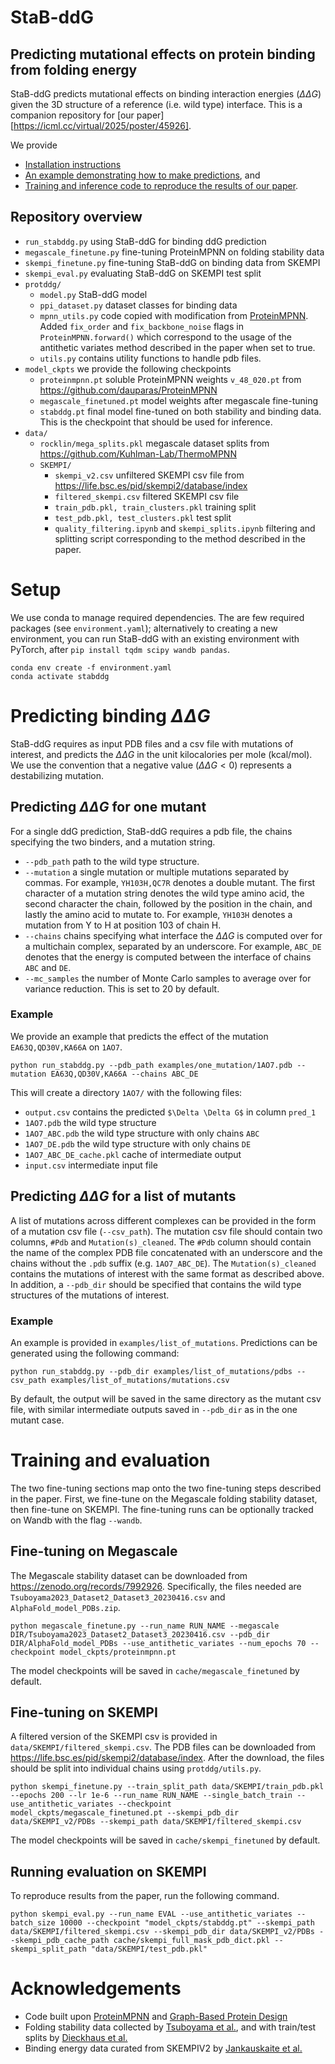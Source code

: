 # StaB-ddG
## Predicting mutational effects on protein binding from folding energy

StaB-ddG predicts mutational effects on binding interaction energies ($\Delta \Delta G$) given the 3D structure of a reference (i.e. wild type) interface.  This is a companion repository for [our paper][https://icml.cc/virtual/2025/poster/45926]. 

We provide
* [Installation instructions](#setup) 
* [An example demonstrating how to make predictions](#predicting-binding-ddg), and
* [Training and inference code to reproduce the results of our paper](#training-and-evaluation).


## Repository overview

* `run_stabddg.py` using StaB-ddG for binding ddG prediction
* `megascale_finetune.py` fine-tuning ProteinMPNN on folding stability data
* `skempi_finetune.py` fine-tuning StaB-ddG on binding data from SKEMPI
* `skempi_eval.py` evaluating StaB-ddG on SKEMPI test split
* `protddg/`
    * `model.py` StaB-ddG model
    * `ppi_dataset.py` dataset classes for binding data
    * `mpnn_utils.py` code copied with modification from [ProteinMPNN](https://github.com/dauparas/ProteinMPNN/training/model_utils.py). Added `fix_order` and `fix_backbone_noise` flags in `ProteinMPNN.forward()` which correspond to the usage of the antithetic variates method described in the paper when set to true.
    * `utils.py` contains utility functions to handle pdb files.
* `model_ckpts` we provide the following checkpoints
    * `proteinmpnn.pt` soluble ProteinMPNN weights `v_48_020.pt` from https://github.com/dauparas/ProteinMPNN
    * `megascale_finetuned.pt` model weights after megascale fine-tuning
    * `stabddg.pt` final model fine-tuned on both stability and binding data. This is the checkpoint that should be used for inference.
* `data/`
    * `rocklin/mega_splits.pkl` megascale dataset splits from https://github.com/Kuhlman-Lab/ThermoMPNN
    * `SKEMPI/`
        * `skempi_v2.csv` unfiltered SKEMPI csv file from https://life.bsc.es/pid/skempi2/database/index
        * `filtered_skempi.csv` filtered SKEMPI csv file
        * `train_pdb.pkl, train_clusters.pkl` training split
        * `test_pdb.pkl, test_clusters.pkl` test split
        * `quality_filtering.ipynb` and `skempi_splits.ipynb` filtering and splitting script corresponding to the method described in the paper.


# Setup
We use conda to manage required dependencies. The are few required packages (see `environment.yaml`); alternatively to creating a new environment, you can run StaB-ddG with an existing environment with PyTorch, after `pip install tqdm scipy wandb pandas`.
```
conda env create -f environment.yaml
conda activate stabddg
```
# Predicting binding $\Delta \Delta G$
StaB-ddG requires as input PDB files and a csv file with mutations of interest, and predicts the $\Delta \Delta G$ in the unit kilocalories per mole (kcal/mol). We use the convention that a negative value ($\Delta \Delta G < 0$) represents a destabilizing mutation.

## Predicting $\Delta \Delta G$ for one mutant
For a single ddG prediction, StaB-ddG requires a pdb file, the chains specifying the two binders, and a mutation string.
* `--pdb_path` path to the wild type structure.
* `--mutation` a single mutation or multiple mutations separated by commas. For example, `YH103H,QC7R` denotes a double mutant. The first character of a mutation string denotes the wild type amino acid, the second character the chain, followed by the position in the chain, and lastly the amino acid to mutate to. For example, `YH103H` denotes a mutation from Y to H at position 103 of chain H. 
* `--chains` chains specifying what interface the $\Delta \Delta G$ is computed over for a multichain complex, separated by an underscore. For example, `ABC_DE` denotes that the energy is computed between the interface of chains `ABC` and `DE`. 
* `--mc_samples` the number of Monte Carlo samples to average over for variance reduction. This is set to 20 by default.

### Example
We provide an example that predicts the effect of the mutation `EA63Q,QD30V,KA66A` on `1AO7`.
```
python run_stabddg.py --pdb_path examples/one_mutation/1AO7.pdb --mutation EA63Q,QD30V,KA66A --chains ABC_DE
```
This will create a directory `1AO7/` with the following files:
* `output.csv` contains the predicted `$\Delta \Delta G$` in column `pred_1`
* `1AO7.pdb` the wild type structure
* `1AO7_ABC.pdb` the wild type structure with only chains `ABC`
* `1AO7_DE.pdb` the wild type structure with only chains `DE`
* `1AO7_ABC_DE_cache.pkl` cache of intermediate output
* `input.csv` intermediate input file


## Predicting $\Delta \Delta G$ for a list of mutants
A list of mutations across different complexes can be provided in the form of a mutation csv file (`--csv_path`). The mutation csv file should contain two columns, `#Pdb` and `Mutation(s)_cleaned`. The `#Pdb` column should contain the name of the complex PDB file concatenated with an underscore and the chains without the `.pdb` suffix (e.g. `1AO7_ABC_DE`). The `Mutation(s)_cleaned` contains the mutations of interest with the same format as described above. In addition, a `--pdb_dir` should be specified that contains the wild type structures of the mutations of interest.
### Example
An example is provided in `examples/list_of_mutations`. Predictions can be generated using the following command:
```
python run_stabddg.py --pdb_dir examples/list_of_mutations/pdbs --csv_path examples/list_of_mutations/mutations.csv
```
By default, the output will be saved in the same directory as the mutant csv file, with similar intermediate outputs saved in `--pdb_dir` as in the one mutant case.

# Training and evaluation
The two fine-tuning sections map onto the two fine-tuning steps described in the paper. First, we fine-tune on the Megascale folding stability dataset, then fine-tune on SKEMPI. The fine-tuning runs can be optionally tracked on Wandb with the flag `--wandb`. 
## Fine-tuning on Megascale
The Megascale stability dataset can be downloaded from https://zenodo.org/records/7992926. Specifically, the files needed are `Tsuboyama2023_Dataset2_Dataset3_20230416.csv` and `AlphaFold_model_PDBs.zip`. 

```
python megascale_finetune.py --run_name RUN_NAME --megascale DIR/Tsuboyama2023_Dataset2_Dataset3_20230416.csv --pdb_dir DIR/AlphaFold_model_PDBs --use_antithetic_variates --num_epochs 70 --checkpoint model_ckpts/proteinmpnn.pt
```

The model checkpoints will be saved in `cache/megascale_finetuned` by default.

## Fine-tuning on SKEMPI
A filtered version of the SKEMPI csv is provided in `data/SKEMPI/filtered_skempi.csv`. The PDB files can be downloaded from https://life.bsc.es/pid/skempi2/database/index. After the download, the files should be split into individual chains using `protddg/utils.py`. 
```
python skempi_finetune.py --train_split_path data/SKEMPI/train_pdb.pkl --epochs 200 --lr 1e-6 --run_name RUN_NAME --single_batch_train --use_antithetic_variates --checkpoint model_ckpts/megascale_finetuned.pt --skempi_pdb_dir data/SKEMPI_v2/PDBs --skempi_path data/SKEMPI/filtered_skempi.csv
```
The model checkpoints will be saved in `cache/skempi_finetuned` by default.

## Running evaluation on SKEMPI
To reproduce results from the paper, run the following command.
```
python skempi_eval.py --run_name EVAL --use_antithetic_variates --batch_size 10000 --checkpoint "model_ckpts/stabddg.pt" --skempi_path data/SKEMPI/filtered_skempi.csv --skempi_pdb_dir data/SKEMPI_v2/PDBs --skempi_pdb_cache_path cache/skempi_full_mask_pdb_dict.pkl --skempi_split_path "data/SKEMPI/test_pdb.pkl"
```

# Acknowledgements
* Code built upon [ProteinMPNN](https://github.com/dauparas/ProteinMPNN/blob/main/protein_mpnn_utils.py) and [Graph-Based Protein Design](https://github.com/jingraham/neurips19-graph-protein-design)
* Folding stability data collected by [Tsuboyama et al.](https://www.nature.com/articles/s41586-023-06328-6), and with train/test splits by [Dieckhaus et al.](https://github.com/Kuhlman-Lab/ThermoMPNN)
* Binding energy data curated from SKEMPIV2 by [Jankauskaite et al.](https://academic.oup.com/bioinformatics/article/35/3/462/5055583)